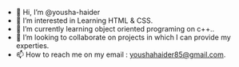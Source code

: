 - 👋 Hi, I’m @yousha-haider
- 👀 I’m interested in Learning HTML & CSS. 
- 🌱 I’m currently learning object oriented programing on c++..
- 💞️ I’m looking to collaborate on projects in which I can provide my experties. 
- 📫 How to reach me on my email : youshahaider85@gmail.com.

<!---
yousha-haider/yousha-haider is a ✨ special ✨ repository because its `README.md` (this file) appears on your GitHub profile.
You can click the Preview link to take a look at your changes.
--->
